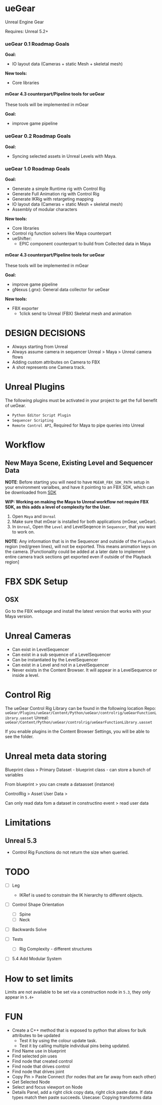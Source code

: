 # ueGear
Unreal Engine Gear

Requires: Unreal 5.2+

### ueGear 0.1 Roadmap Goals
**Goal:** 
  - IO layout data (Cameras + static Mesh + skeletal mesh)

**New tools:**
  - Core libraries

#### mGear 4.3 counterpart/Pipeline tools for ueGear
These tools will be implemented in mGear

**Goal:**
 - improve game pipeline


### ueGear 0.2 Roadmap Goals
**Goal:** 
  - Syncing selected assets in Unreal Levels with Maya.
  

### ueGear 1.0 Roadmap Goals
**Goal:** 

  - Generate a simple Runtime rig with Control Rig
  - Generate Full Animation rig with Control Rig
  - Generate IKRig with retargeting mapping
  - IO layout data (Cameras + static Mesh + skeletal mesh)
  - Assembly of modular characters

**New tools:**
  - Core libraries
  - Control rig function solvers like Maya counterpart 
  - ueShifter:
    - EPIC component counterpart to build from Collected data in Maya

#### mGear 4.3 counterpart/Pipeline tools for ueGear
These tools will be implemented in mGear

**Goal:**

 - improve game pipeline
 - gNexus (.gnx): General data collector for ueGear 

**New tools:**

  - FBX exporter  
      - 1click send to Unreal (FBX) Skeletal mesh and animation

# DESIGN DECISIONS
- Always starting from Unreal
- Always assume camera in sequencer
Unreal > Maya > Unreal camera flows
- Adding custom attributes on Camera to FBX
- A shot represents one Camera track.


# Unreal Plugins
The following plugins must be activated in your project to get the full benefit of ueGear.
- `Python Editor Script Plugin`
- `Sequencer Scripting`
- `Remote Control API`, Required for Maya to pipe queries into Unreal

# Workflow

## New Maya Scene, Existing Level and Sequencer Data
**NOTE**: Before starting you will need to have `MGEAR_FBX_SDK_PATH` setup in your environment varialbes, and have it pointing to an FBX SDK, which can be downloaded from [SDK](https://www.autodesk.com/developer-network/platform-technologies/fbx-sdk-2020-0)

**WIP: Working on making the Maya to Unreal workflow not require FBX SDK, as this adds a level of complexity for the User.**

1. Open `Maya` and `Unreal`
2. Make sure that mGear is installed for both applications (mGear, ueGear).
3. In `Unreal`, Open the `Level` and LevelSeqence in `Sequencer`, that you want to work on.

**NOTE**: Any information that is in the Sequencer and outside of the `Playback` region (red/green lines), will not be exported. This means animation keys on the camera. 
[Functionality could be added at a later date to implement entire camera track sections get exported even if outside of the Playback region]

# FBX SDK Setup

## OSX
Go to the FBX webpage and install the latest version that works with your Maya version.

# Unreal Cameras
- Can exist in LevelSequencer
- Can exist in a sub sequence of a LevelSequencer
- Can be instantiated by the LevelSequencer
- Can exist in a Level and not in a LevelSequencer
- Never exists in the Content Browser. It will appear in a LevelSequence or inside a level.

# Control Rig

The ueGear Control Rig Library can be found in the following location
Repo: `ueGear/Plugins/ueGear/Content/Python/ueGear/controlrig/ueGearFunctionLibrary.uasset`
Unreal: `ueGear/Content/Python/ueGear/controlrig/ueGearFunctionLibrary.uasset`

If you enable plugins in the Content Browser Settings, you will be able to see the folder.

# Unreal meta data storing
Blueprint class > Primary Dataset
    - blueprint class
    - can store a bunch of variables

From blueprint > you can create a dataasset (instance)

ControlRig > Asset User Data > 

Can only read data fom a dataset in constructino event > read user data

# Limitations

## Unreal 5.3

- Control Rig Functions do not return the size when queried.


# TODO

- [ ] Leg
  - IKRef is used to constrain the IK hierarchy to different objects.


- [ ] Control Shape Orientation
  - [ ] Spine
  - [ ] Neck

- [ ] Backwards Solve

- [ ] Tests
    - [ ] Rig Complexity - different structures

- [ ] 5.4 Add Modular System

# How to set limits

Limits are not available to be set via a construction node in `5.3`, they only appear in `5.4+`

# FUN
- Create a C++ method that is exposed to python that allows for bulk attributes to be updated
  - Test it by using the colour update task.
  - Test it by calling multiple individual pins being updated.
- Find Name use in blueprint
- Find selected pin uses
- Find node that created control
- Find node that drives control
- Find node that drives joint
- Copy Pin > Paste Connect (for nodes that are far away from each other)
- Get Selected Node
- Select and focus viewport on Node
- Details Panel, add a right click copy data, right click paste data. If data types match then paste succeeds. Usecase: Copying transforms data